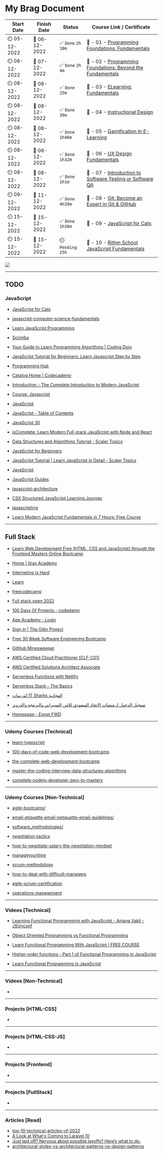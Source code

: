 # My Brag Document

Start Date | Finish Date | Status | Course Link / Certificate
------------ | ------------- | ------------- | -------------
⏲️   05-12-2022  | 📅  06-12-2022   | ✅ `Done` `2h 10m`  |  💼  - 01 - [Programming Foundations: Fundamentals](https://user-images.githubusercontent.com/18606136/205850580-981680fe-a56d-439a-b9cf-e96ca41066b6.png)
⏲️   06-12-2022  | 📅  07-12-2022   | ✅ `Done` `2h 4m`  |  💼  - 02 - [Programming Foundations: Beyond the Fundamentals](https://user-images.githubusercontent.com/18606136/206301083-1fc350f6-328e-4aa9-8a56-b18e864ba686.png)
⏲️   08-12-2022  | 📅  08-12-2022   | ✅ `Done` `25m`  |  💼  - 03 - [ELearning: Fundamentals](https://user-images.githubusercontent.com/18606136/206438868-70b8ea35-bb8c-4445-8dbf-deed745eb513.png)
⏲️   08-12-2022  | 📅  08-12-2022   | ✅ `Done` `39m`  |  💼  - 04 - [Instructional Design](https://user-images.githubusercontent.com/18606136/206454141-e18823f1-220c-4b36-bd84-54c62c8c597d.png)
⏲️   08-12-2022  | 📅  08-12-2022   | ✅ `Done` `1h46m`  |  💼  - 05 - [Gamification In E-Learning](https://user-images.githubusercontent.com/18606136/206458659-2434be9a-45e6-4271-bce6-a8c60f0d89d4.png)
⏲️   08-12-2022  | 📅  08-12-2022   | ✅ `Done` `1h32m`  |  💼  - 06 - [UX Design Fundamentals](https://user-images.githubusercontent.com/18606136/206509626-47b6de57-6037-44c3-9d52-ab0a4da932ae.png)
⏲️   08-12-2022  | 📅  08-12-2022   | ✅ `Done` `1h1m`  |  💼  - 07 - [Introduction to Software Testing or Software QA](https://www.udemy.com/course/introduction-to-software-testing-or-software-qa/?id=*fXwwmOZxWA&mid=39197&u1=120189_&murl=https://www.udemy.com/&ranMID=39197&ranEAID=*fXwwmOZxWA&ranSiteID=.fXwwmOZxWA-yJ6AnnVHeOfy_6efI._ZnA&LSNPUBID=*fXwwmOZxWA&utm_source=aff-campaign&utm_medium=udemyads)
⏲️   09-12-2022  | 📅  11-12-2022   | ✅ `Done` `4h39m`  |  💼  - 08 - [Git: Become an Expert in Git & GitHub](https://www.udemy.com/course/git-expert-4-hours/)
⏲️   15-12-2022  | 📅  15-12-2022   | ✅ `Done` `1h30m`  |  💼  - 09 - [JavaScript for Cats](http://jsforcats.com/)
⏲️   15-12-2022  | 📅  15-12-2022   | ⏲️ `Pending` `25h`  |  💼  - 10 - [Rithm School JavaScript Fundamentals](https://www.rithmschool.com/courses/javascript)

<img src="https://img.shields.io/badge/Total%20Number%20Of%20Hours%20Spent-13h6m-blue">

---

##  TODO
### JavaScript

- [JavaScript for Cats](http://jsforcats.com/)

- [javascript-computer-science-fundamentals](https://www.rithmschool.com/courses/javascript-computer-science-fundamentals)

- [Learn JavaScript Programming](https://www.programiz.com/javascript)

- [Scrimba](https://scrimba.com/topic/javascript?ref=java5cript.com)

- [Your Guide to Learn Programming Algorithms | Coding Dojo](https://algorithm.codingdojo.com/lesson)

- [JavaScript Tutorial for Beginners: Learn Javascript Step by Step](https://www.guru99.com/interactive-javascript-tutorials.html)

- [Programming Hub](https://programminghub.io/learn)

- [Catalog Home | Codecademy](https://www.codecademy.com/catalog)

- [Introduction :: The Complete Introduction to Modern JavaScript](https://jscomplete.com/learn/complete-intro-modern-javascript)

- [Course: Javascript](https://maharatech.gov.eg/course/view.php?id=741)

- [JavaScript](https://egghead.io/q/javascript?access_state=free)

- [JavaScript - Table of Contents](https://www.quirksmode.org/js/contents.html)

- [JavaScript 30](https://javascript30.com/)

- [jsComplete: Learn Modern Full-stack JavaScript with Node and React](https://jscomplete.com/)

- [Data Structures and Algorithms Tutorial - Scaler Topics](https://www.scaler.com/topics/data-structures/)

- [JavaScript for Beginners](https://www.scaler.com/topics/course/javascript-beginners/)

- [JavaScript Tutorial | Learn JavaScript in Detail - Scaler Topics](https://www.scaler.com/topics/javascript/)

- [JavaScript](https://www.codeguage.com/courses/js/)

- [JavaScript Guides](https://sebhastian.com/javascript-tutorials/)

- [javascript-architecture](https://data-flair.training/blogs/javascript-architecture/)

- [CSX Structured JavaScript Learning Journey](https://csx.codesmith.io/home)

- [javascripting](https://github.com/workshopper/javascripting)

- [Learn Modern JavaScript Fundamentals in 7 Hours: Free Course](https://code.tutsplus.com/tutorials/learn-modern-javascript-fundamentals-free-course--cms-93282)

---

## Full Stack

- [Learn Web Development Free (HTML, CSS and JavaScript) through the Frontend Masters Online Bootcamp](https://frontendmasters.com/bootcamp/)

- [Home | Itrax Academy](https://itraxacademy.com/)

- [Interneting Is Hard](https://www.internetingishard.com/)

- [Learn](https://web.dev/learn/)

- [freecodecamp](https://www.freecodecamp.org/)

- [Full stack open 2022](https://fullstackopen.com/en/)

- [100 Days Of Projects - codedamn](https://codedamn.com/learn/100-days-of-projects)

- [App Academy - Login](https://my.appacademy.io/login?returnUrl=https%3A%2F%2Fmy.appacademy.io%2F)

- [Sign in | The Odin Project](https://www.theodinproject.com/dashboard)

- [Free 30 Week Software Engineering Bootcamp](https://www.youtube.com/watch?v=YRemMgGfbKg&list=PLBf-QcbaigsKwq3k2YEBQS17xUwfOA3O3)

- [GitHub Minesweeper](https://profy.dev/project/github-minesweeper)

- [AWS Certified Cloud Practitioner (CLF-C01)](https://acloud.guru/overview/aws--certified-cloud-practitioner)

- [AWS Certified Solutions Architect Associate](https://acloudguru.com/course/aws-certified-solutions-architect-associate-saa-c02)

- [Serverless Functions with Netlify](https://www.youtube.com/watch?v=AfAZ33XjIBU)

- [Serverless Stack - The Basics](https://sst.dev/guide.html)

- [كورسات IT Sharks المجانية](https://it-sharks.com/)

- [تسجيل الدخول لـ منصات الاتحاد السعودي للامن السيبراني والبرمجة والدرونز](https://sso.safcsp.cloud/auth/realms/main/protocol/openid-connect/auth?client_id=dashboard&redirect_uri=https%3A%2F%2Fsatr.codes%2Fcourses%2F7134c272-d7d6-40cf-bf3f-05cbe4f02fed%2Fsession%2F57c9442f-01ad-47f4-b00d-d0bc0091bf9a%2Fview&state=47199b50-721a-4288-8387-8af89f32097b&response_mode=fragment&response_type=code&scope=openid&nonce=70cc73dc-e4a3-458b-80e6-0c8f961dda87)

- [Homepage - Egypt FWD](https://egfwd.com/)

---

### Udemy Courses [Technical]

- [learn-typescript](https://www.udemy.com/course/learn-typescript/)

- [100-days-of-code-web-development-bootcamp](https://www.udemy.com/course/100-days-of-code-web-development-bootcamp/)

- [the-complete-web-development-bootcamp](https://www.udemy.com/course/the-complete-web-development-bootcamp/)

- [master-the-coding-interview-data-structures-algorithms](https://www.udemy.com/course/master-the-coding-interview-data-structures-algorithms/)

- [complete-nodejs-developer-zero-to-mastery](https://www.udemy.com/course/complete-nodejs-developer-zero-to-mastery/)

---

### Udemy Courses [Non-Technical]

- [agile-bootcamp/](https://www.udemy.com/course/agile-bootcamp/)

- [email-etiquette-email-netiquette-email-guidelines/](https://www.udemy.com/course/email-etiquette-email-netiquette-email-guidelines/)

- [software_methodologies/](https://www.udemy.com/course/software_methodologies/)

- [negotiation-tactics](https://www.udemy.com/course/negotiation-tactics/)

- [how-to-negotiate-salary-the-negotiation-mindset](https://www.udemy.com/course/how-to-negotiate-salary-the-negotiation-mindset/)

- [manageyourtime](https://www.udemy.com/course/manageyourtime)

- [scrum-methodology](https://www.udemy.com/course/scrum-methodology/)

- [how-to-deal-with-difficult-managers](https://www.udemy.com/course/how-to-deal-with-difficult-managers)

- [agile-scrum-certification](https://www.udemy.com/course/agile-scrum-certification)

- [operations-management](https://www.udemy.com/course/operations-management/)

---

### Videos [Technical]

- [ Learning Functional Programming with JavaScript - Anjana Vakil - JSUnconf ](https://www.youtube.com/watch?v=e-5obm1G_FY)

- [ Object Oriented Programming vs Functional Programming ](https://www.youtube.com/watch?v=wyABTfR9UTU&t=3s)

- [ Learn Functional Programming With JavaScript | FREE COURSE ](https://www.youtube.com/watch?v=XvLMO2wE3OQ)

- [ Higher-order functions - Part 1 of Functional Programming in JavaScript ](https://www.youtube.com/watch?v=BMUiFMZr7vk&list=PL0zVEGEvSaeEd9hlmCXrk5yUyqUag-n84)

- [ Learn Functional Programming in JavaScript ](https://www.youtube.com/watch?v=n_F8PD4YxG0)

---

### Videos [Non-Technical]

- []()

---

### Projects [HTML-CSS]

- []()

---

### Projects [HTML-CSS-JS]

- []()

---

### Projects [Frontend]

- []()

---

### Projects [FullStack]

- []()

---

### Articles [Read]

- [top-10-technical-articles-of-2022](https://about.gitlab.com/blog/2022/12/08/top-10-technical-articles-of-2022/)
- [A Look at What's Coming to Laravel 10 ](https://laravel-news.com/laravel-10)
- [Just laid off? Nervous about possible layoffs? Here’s what to do.](https://stackoverflow.blog/2022/12/05/just-laid-off-nervous-about-possible-layoffs-heres-what-to-do/)
- [architectural-styles-vs-architectural-patterns-vs-design-patterns](https://herbertograca.com/2017/07/28/architectural-styles-vs-architectural-patterns-vs-design-patterns/)
 
